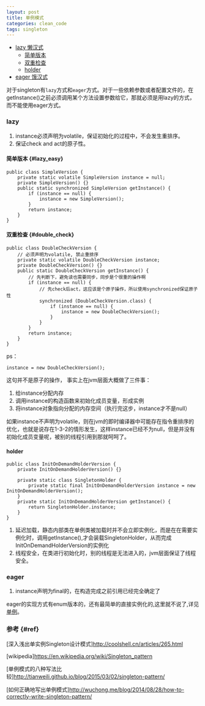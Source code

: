 ```yaml
---
layout: post
title: 单例模式
categories: clean_code
tags: singleton
---
```


*   [lazy 懒汉式](#lazy)
    *   [简单版本](#lazy_easy)
    *   [双重检查](#double_check)
    *   [holder](#holder)
*   [eager 饿汉式](#eager)

对于singleton有`lazy`方式和`eager`方式。对于一些依赖参数或者配置文件的，在getInstance()之前必须调用某个方法设置参数给它，那就必须是用lazy的方式，而不能使用eager方式。

### lazy

1.  instance必须声明为volatile，保证初始化的过程中，不会发生重排序。
2.  保证check and act的原子性。

#### 简单版本 {#lazy_easy}

    public class SimpleVersion {
        private static volatile SimpleVersion instance = null;
        private SimpleVersion() {}
        public static synchronized SimpleVersion getInstance() {
            if (instance == null) {
                instance = new SimpleVersion();
            }
            return instance;
        }
    }

#### 双重检查 {#double_check}

    public class DoubleCheckVersion {
        // 必须声明为volatile, 禁止重排序
        private static volatile DoubleCheckVersion instance;
        private DoubleCheckVersion() {}
        public static DoubleCheckVersion getInstance() {
            // 先判断下，避免读也需要同步，同步是个很重的操作啊
            if (instance == null) {
                // 先check后act，这应该是个原子操作，所以使用synchronized保证原子性
                synchronized (DoubleCheckVersion.class) {
                    if (instance == null) {
                        instance = new DoubleCheckVersion();
                    }
                }
            }
            return instance;
        }
    }

ps：

    instance = new DoubleCheckVersion();

这句并不是原子的操作， 事实上在jvm层面大概做了三件事：

1.  给instance分配内存
2.  调用instance的构造函数来初始化成员变量，形成实例
3.  将instance对象指向分配的内存空间（执行完这步，instance才不是null）

如果instance不声明为volatile，则在jvm的即时编译器中可能存在指令重排序的优化，也就是说存在1-3-2的情形发生，这样instance已经不为null，但是并没有初始化成员变量呢，被别的线程引用到那就呵呵了。

#### holder

    public class InitOnDemandHolderVersion {
        private InitOnDemandHolderVersion() {}

        private static class SingletonHolder {
            private static final InitOnDemandHolderVersion instance = new InitOnDemandHolderVersion();
        }
        private static InitOnDemandHolderVersion getInstance() {
            return SingletonHolder.instance;
        }
    }

1.  延迟加载，静态内部类在单例类被加载时并不会立即实例化，而是在在需要实例化时，调用getInstance(),才会装载SingletonHolder，从而完成InitOnDemandHolderVersion的实例化
2.  线程安全，在类进行初始化时，别的线程是无法进入的，jvm层面保证了线程安全。

### eager

1.  instance声明为final的，在构造完成之前引用已经完全确定了

eager的实现方式有enum版本的，还有最简单的直接实例化的,这里就不说了,详见[单例](https://github.com/lcj1992/learn/tree/master/java/designPattern/src/main/java/creational/singleton)。

### 参考 {#ref}

[深入浅出单实例Singleton设计模式]<http://coolshell.cn/articles/265.html>

[wikipedia]<https://en.wikipedia.org/wiki/Singleton_pattern>

[单例模式的八种写法比较]<http://tianweili.github.io/blog/2015/03/02/singleton-pattern/>

[如何正确地写出单例模式]<http://wuchong.me/blog/2014/08/28/how-to-correctly-write-singleton-pattern/>
